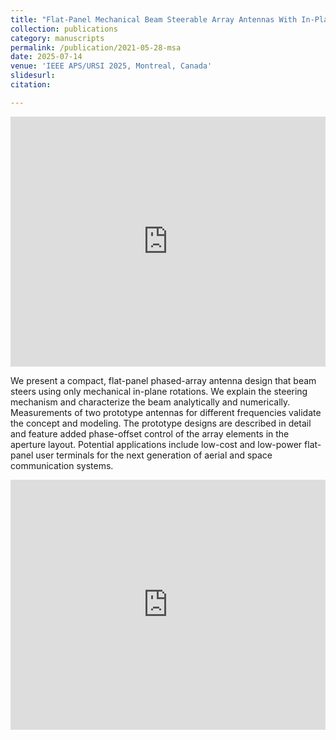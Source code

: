 ```yaml
---
title: "Flat-Panel Mechanical Beam Steerable Array Antennas With In-Plane Rotations: Theory, Design and Low-Cost Implementation"
collection: publications
category: manuscripts
permalink: /publication/2021-05-28-msa
date: 2025-07-14
venue: 'IEEE APS/URSI 2025, Montreal, Canada'
slidesurl: 
citation:

---
```


<iframe 
  width="100%" 
  height="400" 
  src="https://www.youtube.com/embed/_ikhJRpzhIc" 
  frameborder="0" 
  allowfullscreen>
</iframe>

We present a compact, flat-panel phased-array antenna design that beam steers using only mechanical in-plane rotations. We explain the steering mechanism and characterize the beam analytically and numerically. Measurements of two prototype antennas for different frequencies validate the concept and modeling. The prototype designs are described in detail and feature added phase-offset control of the array elements in the aperture layout. Potential applications include low-cost and low-power flat-panel user terminals for the next generation of aerial and space communication systems.

<iframe 
  src="https://dako2.github.io/files/URSI2025-Moire.pdf#page=9&toolbar=0&navpanes=0" 
  style="width:100%; height:400px;" 
  frameborder="0">
</iframe>